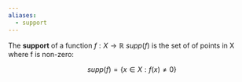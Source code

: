 ```yaml
---
aliases:
  - support
---
```


The **support** of a function $f: X \to \mathbb{R}$ $supp(f)$ is the set of of points in X where f is non-zero:

$$
supp(f) = \{x \in X : f(x) \neq 0\}
$$